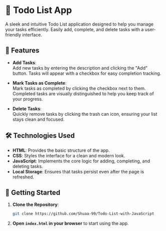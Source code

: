 # 📝 Todo List App

A sleek and intuitive Todo List application designed to help you manage your tasks efficiently. Easily add, complete, and delete tasks with a user-friendly interface.

## 🌟 Features

- **Add Tasks**:  
  Add new tasks by entering the description and clicking the "Add" button. Tasks will appear with a checkbox for easy completion tracking.
  
- **Mark Tasks as Complete**:  
  Mark tasks as completed by clicking the checkbox next to them. Completed tasks are visually distinguished to help you keep track of your progress.
  
- **Delete Tasks**:  
  Quickly remove tasks by clicking the trash can icon, ensuring your list stays clean and focused.

## 🛠️ Technologies Used

- **HTML**: Provides the basic structure of the app.
- **CSS**: Styles the interface for a clean and modern look.
- **JavaScript**: Implements the core logic for adding, completing, and deleting tasks.
- **Local Storage**: Ensures that tasks persist even after the page is refreshed.

## 🚀 Getting Started

1. **Clone the Repository**:
    ```bash
    git clone https://github.com/Shuaa-99/Todo-List-with-JavaScript
    ```
2. **Open `index.html` in your browser** to start using the app.
